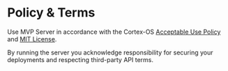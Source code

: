 # Policy & Terms

Use MVP Server in accordance with the Cortex-OS [Acceptable Use Policy](../../POLICY.md) and [MIT License](../../LICENSE).

By running the server you acknowledge responsibility for securing your deployments and respecting third-party API terms.
